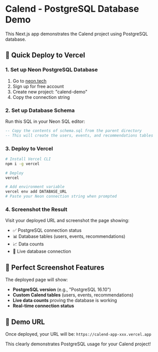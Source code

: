 # Calend - PostgreSQL Database Demo

This Next.js app demonstrates the Calend project using PostgreSQL database.

## 🚀 Quick Deploy to Vercel

### 1. Set up Neon PostgreSQL Database
1. Go to [neon.tech](https://neon.tech)
2. Sign up for free account
3. Create new project: "calend-demo"
4. Copy the connection string

### 2. Set up Database Schema
Run this SQL in your Neon SQL editor:
```sql
-- Copy the contents of schema.sql from the parent directory
-- This will create the users, events, and recommendations tables
```

### 3. Deploy to Vercel
```bash
# Install Vercel CLI
npm i -g vercel

# Deploy
vercel

# Add environment variable
vercel env add DATABASE_URL
# Paste your Neon connection string when prompted
```

### 4. Screenshot the Result
Visit your deployed URL and screenshot the page showing:
- ✅ PostgreSQL connection status
- 📊 Database tables (users, events, recommendations)
- 📈 Data counts
- 🔗 Live database connection

## 🎯 Perfect Screenshot Features

The deployed page will show:
- **PostgreSQL version** (e.g., "PostgreSQL 16.10")
- **Custom Calend tables** (users, events, recommendations)
- **Live data counts** proving the database is working
- **Real-time connection status**

## 📱 Demo URL
Once deployed, your URL will be: `https://calend-app-xxx.vercel.app`

This clearly demonstrates PostgreSQL usage for your Calend project!